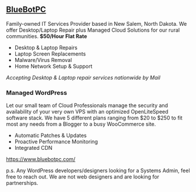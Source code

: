 ## [BlueBotPC](https://www.bluebotpc.com/)

Family-owned IT Services Provider based in New Salem, North Dakota. We offer Desktop/Laptop Repair plus Managed Cloud Solutions for our rural communities. **$50/Hour Flat Rate**

- Desktop & Laptop Repairs
- Laptop Screen Replacements
- Malware/Virus Removal
- Home Network Setup & Support

_Accepting Desktop & Laptop repair services nationwide by Mail_

### Managed WordPress

Let our small team of Cloud Professionals manage the security and availability of your very own VPS with an optimized OpenLiteSpeed software stack. We have 5 different plans ranging from $20 to $250 to fit most any needs from a Blogger to a busy WooCommerce site. 

- Automatic Patches & Updates
- Proactive Performance Monitoring
- Integrated CDN

https://www.bluebotpc.com/

p.s. Any WordPress developers/designers looking for a Systems Admin, feel free to reach out. We are not web designers and are looking for partnerships.